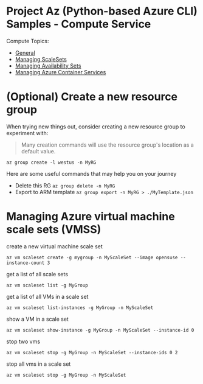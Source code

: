 # Project Az (Python-based Azure CLI) Samples - Compute Service

Compute Topics:
* [General](compute.md)
* [Managing ScaleSets](vmss.md)
* [Managing Availability Sets](availability-set.md)
* [Managing Azure Container Services](container-service.md)

# (Optional) Create a new resource group 
When trying new things out, consider creating a new resource group to experiment with:
> Many creation commands will use the resource group's location as a default value. 
```
az group create -l westus -n MyRG
```

Here are some useful commands that may help you on your journey
* Delete this RG `az group delete -n MyRG`
* Export to ARM template `az group export -n MyRG > ./MyTemplate.json`

# Managing Azure virtual machine scale sets (VMSS)

create a new virtual machine scale set
```
az vm scaleset create -g mygroup -n MyScaleSet --image opensuse --instance-count 3
```

get a list of all scale sets
```
az vm scaleset list -g MyGroup
```

get a list of all VMs in a scale set
```
az vm scaleset list-instances -g MyGroup -n MyScaleSet 
```

show a VM in a scale set
```
az vm scaleset show-instance -g MyGroup -n MyScaleSet --instance-id 0
```

stop two vms
```
az vm scaleset stop -g MyGroup -n MyScaleSet --instance-ids 0 2
```
stop all vms in a scale set
```
az vm scaleset stop -g MyGroup -n MyScaleSet
```
